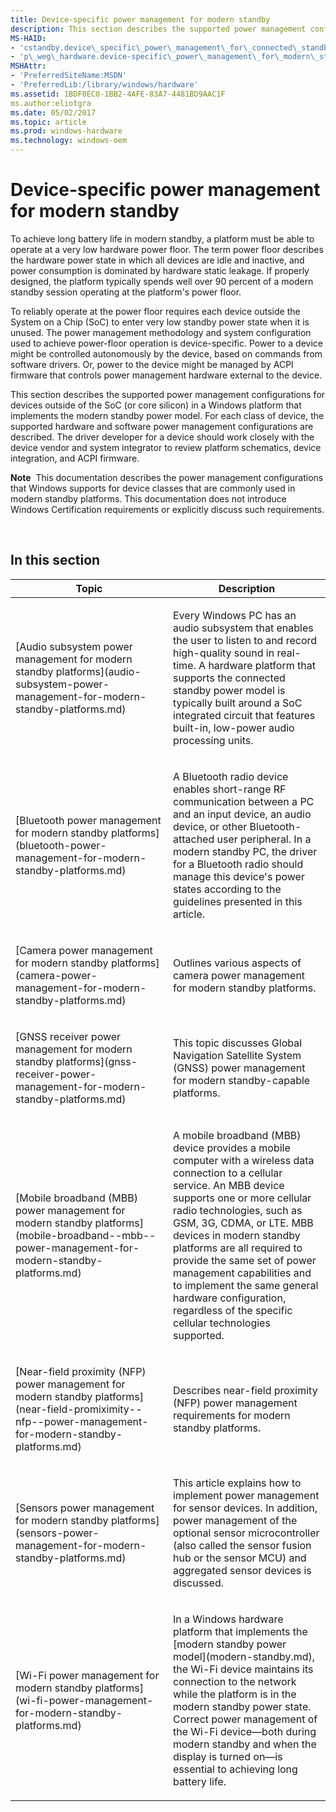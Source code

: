 ```yaml
---
title: Device-specific power management for modern standby
description: This section describes the supported power management configurations for devices outside of the SoC (or core silicon) in a Windows platform that implements the modern standby power model.
MS-HAID:
- 'cstandby.device\_specific\_power\_management\_for\_connected\_standby'
- 'p\_weg\_hardware.device-specific\_power\_management\_for\_modern\_standby'
MSHAttr:
- 'PreferredSiteName:MSDN'
- 'PreferredLib:/library/windows/hardware'
ms.assetid: 1BDF0EC0-1BB2-4AFE-83A7-4481BD9AAC1F
ms.author:eliotgra
ms.date: 05/02/2017
ms.topic: article
ms.prod: windows-hardware
ms.technology: windows-oem
---
```


# Device-specific power management for modern standby


To achieve long battery life in modern standby, a platform must be able to operate at a very low hardware power floor. The term power floor describes the hardware power state in which all devices are idle and inactive, and power consumption is dominated by hardware static leakage. If properly designed, the platform typically spends well over 90 percent of a modern standby session operating at the platform's power floor.

To reliably operate at the power floor requires each device outside the System on a Chip (SoC) to enter very low standby power state when it is unused. The power management methodology and system configuration used to achieve power-floor operation is device-specific. Power to a device might be controlled autonomously by the device, based on commands from software drivers. Or, power to the device might be managed by ACPI firmware that controls power management hardware external to the device.

This section describes the supported power management configurations for devices outside of the SoC (or core silicon) in a Windows platform that implements the modern standby power model. For each class of device, the supported hardware and software power management configurations are described. The driver developer for a device should work closely with the device vendor and system integrator to review platform schematics, device integration, and ACPI firmware.

**Note**  This documentation describes the power management configurations that Windows supports for device classes that are commonly used in modern standby platforms. This documentation does not introduce Windows Certification requirements or explicitly discuss such requirements.

 

## In this section


<table>
<colgroup>
<col width="50%" />
<col width="50%" />
</colgroup>
<thead>
<tr class="header">
<th>Topic</th>
<th>Description</th>
</tr>
</thead>
<tbody>
<tr class="odd">
<td><p>[Audio subsystem power management for modern standby platforms](audio-subsystem-power-management-for-modern-standby-platforms.md)</p></td>
<td><p>Every Windows PC has an audio subsystem that enables the user to listen to and record high-quality sound in real-time. A hardware platform that supports the connected standby power model is typically built around a SoC integrated circuit that features built-in, low-power audio processing units.</p></td>
</tr>
<tr class="even">
<td><p>[Bluetooth power management for modern standby platforms](bluetooth-power-management-for-modern-standby-platforms.md)</p></td>
<td><p>A Bluetooth radio device enables short-range RF communication between a PC and an input device, an audio device, or other Bluetooth-attached user peripheral. In a modern standby PC, the driver for a Bluetooth radio should manage this device's power states according to the guidelines presented in this article.</p></td>
</tr>
<tr class="odd">
<td><p>[Camera power management for modern standby platforms](camera-power-management-for-modern-standby-platforms.md)</p></td>
<td><p>Outlines various aspects of camera power management for modern standby platforms.</p></td>
</tr>
<tr class="even">
<td><p>[GNSS receiver power management for modern standby platforms](gnss-receiver-power-management-for-modern-standby-platforms.md)</p></td>
<td><p>This topic discusses Global Navigation Satellite System (GNSS) power management for modern standby-capable platforms.</p></td>
</tr>
<tr class="odd">
<td><p>[Mobile broadband (MBB) power management for modern standby platforms](mobile-broadband--mbb--power-management-for-modern-standby-platforms.md)</p></td>
<td><p>A mobile broadband (MBB) device provides a mobile computer with a wireless data connection to a cellular service. An MBB device supports one or more cellular radio technologies, such as GSM, 3G, CDMA, or LTE. MBB devices in modern standby platforms are all required to provide the same set of power management capabilities and to implement the same general hardware configuration, regardless of the specific cellular technologies supported.</p></td>
</tr>
<tr class="even">
<td><p>[Near-field proximity (NFP) power management for modern standby platforms](near-field-promiximity--nfp--power-management-for-modern-standby-platforms.md)</p></td>
<td><p>Describes near-field proximity (NFP) power management requirements for modern standby platforms.</p></td>
</tr>
<tr class="odd">
<td><p>[Sensors power management for modern standby platforms](sensors-power-management-for-modern-standby-platforms.md)</p></td>
<td><p>This article explains how to implement power management for sensor devices. In addition, power management of the optional sensor microcontroller (also called the sensor fusion hub or the sensor MCU) and aggregated sensor devices is discussed.</p></td>
</tr>
<tr class="even">
<td><p>[Wi-Fi power management for modern standby platforms](wi-fi-power-management-for-modern-standby-platforms.md)</p></td>
<td><p>In a Windows hardware platform that implements the [modern standby power model](modern-standby.md), the Wi-Fi device maintains its connection to the network while the platform is in the modern standby power state. Correct power management of the Wi-Fi device—both during modern standby and when the display is turned on—is essential to achieving long battery life.</p></td>
</tr>
</tbody>
</table>

 

 

 






